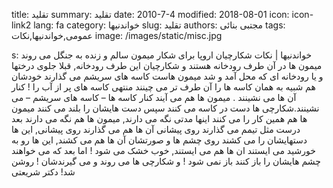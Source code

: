 title: تقلید
summary: تقلید
date: 2010-7-4
modified: 2018-08-01
icon:  icon-link2
lang: fa
category: خواندنیها
slug: تقلید
authors: مجتبی بنائی
tags: عمومی,خواندنیها,نکات
image: /images/static/misc.jpg

s: خواندنیها | نکات      شکارچیان اروپا برای شکار میمون سالم و زنده به جنگل می روند میمون ها در آن طرف رودخانه هستند و شکارچیان این طرف رودخانه, قبلا جلوی درختها و یا رودخانه ای که محل آمد و شد میمون هاست کاسه های سریشم می گذارند خودشان هم شبیه به همان کاسه ها را آن طرف تر می چینند منتهی کاسه های پر از آب را ! کنار آن ها می نشینند .   میمون ها هم می آیند کنار کاسه ها – کاسه های سریشم – می نشینند.شکارچی ها دست در کاسه می کنند سپس دست هایشان را بلند می کنند میمون ها هم همین کار را می کنند اینها مدتی نگه می دارند, میمون ها هم نگه می دارند بعد درست مثل تیمم می گذارند روی پیشانی آن ها هم می گذارند روی پیشانی, این ها دستهایشان را می کشند روی چشم ها و صورتشان آن ها هم می کشند, این ها رو به خورشید می ایستند ان ها هم می ایستند, خوب خشک می شود !   اما بعد که می خواهند چشم هایشان را باز کنند باز نمی شود ! و شکارچی ها می روند و می گیرندشان !    روشن شد!  دکتر شریعتی